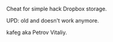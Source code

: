 Cheat for simple hack Dropbox storage. 

UPD: old and doesn't work anymore.

kafeg aka Petrov Vitaliy.

